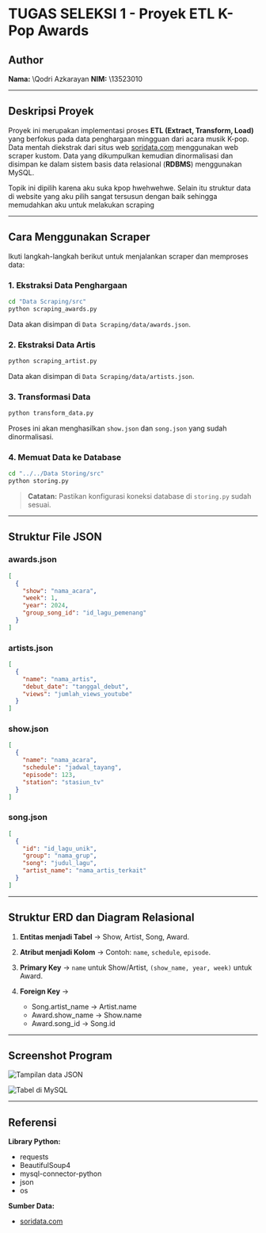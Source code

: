 # TUGAS SELEKSI 1 - Proyek ETL K-Pop Awards

## Author

**Nama:** \Qodri Azkarayan
**NIM:** \13523010

---

## Deskripsi Proyek

Proyek ini merupakan implementasi proses **ETL (Extract, Transform, Load)** yang berfokus pada data penghargaan mingguan dari acara musik K-pop. Data mentah diekstrak dari situs web [soridata.com](https://soridata.com) menggunakan web scraper kustom. Data yang dikumpulkan kemudian dinormalisasi dan disimpan ke dalam sistem basis data relasional (**RDBMS**) menggunakan MySQL.

Topik ini dipilih karena aku suka kpop hwehwehwe. Selain itu struktur data di website yang aku pilih sangat tersusun dengan baik sehingga memudahkan aku untuk melakukan scraping

---

## Cara Menggunakan Scraper

Ikuti langkah-langkah berikut untuk menjalankan scraper dan memproses data:

### 1. Ekstraksi Data Penghargaan

```bash
cd "Data Scraping/src"
python scraping_awards.py
```

Data akan disimpan di `Data Scraping/data/awards.json`.

### 2. Ekstraksi Data Artis

```bash
python scraping_artist.py
```

Data akan disimpan di `Data Scraping/data/artists.json`.

### 3. Transformasi Data

```bash
python transform_data.py
```

Proses ini akan menghasilkan `show.json` dan `song.json` yang sudah dinormalisasi.

### 4. Memuat Data ke Database

```bash
cd "../../Data Storing/src"
python storing.py
```

> **Catatan:** Pastikan konfigurasi koneksi database di `storing.py` sudah sesuai.

---

## Struktur File JSON

### awards.json

```json
[
  {
    "show": "nama_acara",
    "week": 1,
    "year": 2024,
    "group_song_id": "id_lagu_pemenang"
  }
]
```

### artists.json

```json
[
  {
    "name": "nama_artis",
    "debut_date": "tanggal_debut",
    "views": "jumlah_views_youtube"
  }
]
```

### show\.json

```json
[
  {
    "name": "nama_acara",
    "schedule": "jadwal_tayang",
    "episode": 123,
    "station": "stasiun_tv"
  }
]
```

### song.json

```json
[
  {
    "id": "id_lagu_unik",
    "group": "nama_grup",
    "song": "judul_lagu",
    "artist_name": "nama_artis_terkait"
  }
]
```

---

## Struktur ERD dan Diagram Relasional

1. **Entitas menjadi Tabel** → Show, Artist, Song, Award.
2. **Atribut menjadi Kolom** → Contoh: `name`, `schedule`, `episode`.
3. **Primary Key** → `name` untuk Show/Artist, `(show_name, year, week)` untuk Award.
4. **Foreign Key** →

   * Song.artist\_name → Artist.name
   * Award.show\_name → Show\.name
   * Award.song\_id → Song.id

---

## Screenshot Program

![Tampilan data JSON](Data%20Storing/screenshot/Screenshot%20\(1126\).png)

![Tabel di MySQL](Data%20Storing/screenshot/Screenshot%20\(1123\).png)

---

## Referensi

**Library Python:**

* requests
* BeautifulSoup4
* mysql-connector-python
* json
* os

**Sumber Data:**

* [soridata.com](https://soridata.com)

